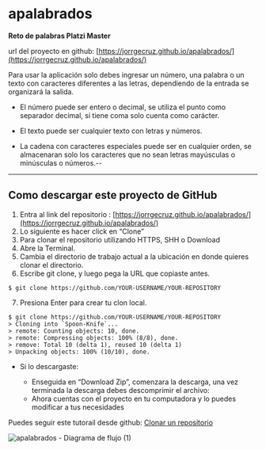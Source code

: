 [](./)
# apalabrados
**Reto de palabras Platzi Master**

url del proyecto en github: [https://jorrgecruz.github.io/apalabrados/](https://jorrgecruz.github.io/apalabrados/)


Para usar la aplicación solo debes ingresar un número, una palabra o un texto con caracteres diferentes a las letras, dependiendo de la entrada se organizará la salida.

* El número puede ser entero o decimal, se utiliza el punto como separador decimal, si tiene coma solo cuenta como carácter.

* El texto puede ser cualquier texto con letras y números.

* La cadena con caracteres especiales puede ser en cualquier orden, se almacenaran solo los caracteres que no sean letras mayúsculas o minúsculas o números.--
---
## Como descargar este proyecto de GitHub
1. Entra al link del repositorio :  [https://jorrgecruz.github.io/apalabrados/](https://jorrgecruz.github.io/apalabrados/)
2. Lo siguiente es hacer click en “Clone” 
3. Para clonar el repositorio utilizando HTTPS, SHH o Download
4. Abre la Terminal.
5. Cambia el directorio de trabajo actual a la ubicación en donde quieres clonar el directorio.
6. Escribe git clone, y luego pega la URL que copiaste antes.
```
$ git clone https://github.com/YOUR-USERNAME/YOUR-REPOSITORY
```
7. Presiona Enter para crear tu clon local.
```
$ git clone https://github.com/YOUR-USERNAME/YOUR-REPOSITORY
> Cloning into `Spoon-Knife`...
> remote: Counting objects: 10, done.
> remote: Compressing objects: 100% (8/8), done.
> remove: Total 10 (delta 1), reused 10 (delta 1)
> Unpacking objects: 100% (10/10), done.
```

  * Si lo descargaste:

    * Enseguida en “Download Zip”, comenzara la descarga, una vez terminada la descarga debes descomprimir el archivo:
    * Ahora cuentas con el proyecto en tu computadora y lo puedes modificar a tus necesidades 
    
Puedes seguir este tutorail desde github: 
[Clonar un repositorio](https://docs.github.com/es/repositories/creating-and-managing-repositories/cloning-a-repository)

![apalabrados -  Diagrama de flujo (1)](https://user-images.githubusercontent.com/68938473/137425114-3d03db65-72e0-4b5e-bcf0-11c20502f7d9.png)